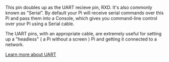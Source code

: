 This pin doubles up as the UART recieve pin, RXD. It's also commonly known as "Serial". By default your Pi will receive serial commands over this Pi and pass them into a Console, which gives you command-line control over your Pi using a Serial cable.

The UART pins, with an appropriate cable, are extremely useful for setting up a "headless" ( a Pi without a screen ) Pi and getting it connected to a network.

[Learn more about UART](/pinout/uart)